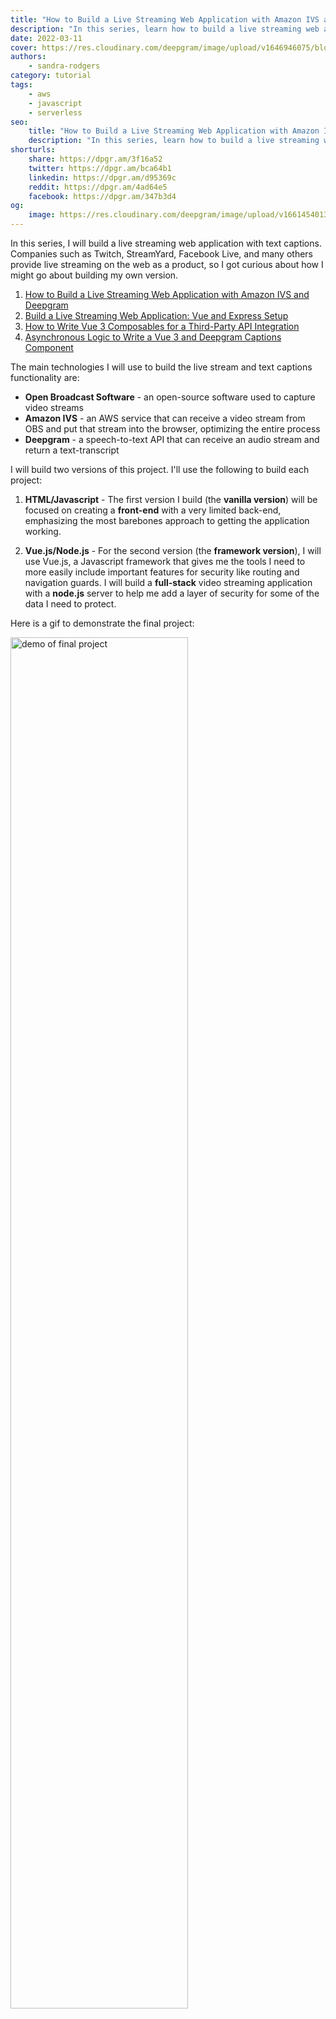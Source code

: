 ```yaml
---
title: "How to Build a Live Streaming Web Application with Amazon IVS and Deepgram"
description: "In this series, learn how to build a live streaming web application using Deepgram's speech-to-text API and Amazon Interactive Video Service."
date: 2022-03-11
cover: https://res.cloudinary.com/deepgram/image/upload/v1646946075/blog/2022/03/build-a-livestream-web-application-with-amazon-ivs-and-deepgram/Building-Livestreaming-w-AmazonIVS.jpg
authors:
    - sandra-rodgers
category: tutorial
tags:
    - aws
    - javascript
    - serverless
seo:
    title: "How to Build a Live Streaming Web Application with Amazon IVS and Deepgram"
    description: "In this series, learn how to build a live streaming web application using Deepgram's speech-to-text API and Amazon Interactive Video Service."
shorturls:
    share: https://dpgr.am/3f16a52
    twitter: https://dpgr.am/bca64b1
    linkedin: https://dpgr.am/d95369c
    reddit: https://dpgr.am/4ad64e5
    facebook: https://dpgr.am/347b3d4
og:
    image: https://res.cloudinary.com/deepgram/image/upload/v1661454013/blog/build-a-livestream-web-application-with-amazon-ivs-and-deepgram/ograph.png
---
```


In this series, I will build a live streaming web application with text captions. Companies such as Twitch, StreamYard, Facebook Live, and many others provide live streaming on the web as a product, so I got curious about how I might go about building my own version.

<Panel type="info" title="Build a Live Streaming Web Application with Amazon IVS and Deepgram (SERIES)">
<ol>
<li><a href="https://developers.deepgram.com/blog/2022/03/build-a-livestream-web-application-with-amazon-ivs-and-deepgram/">How to Build a Live Streaming Web Application with Amazon IVS and Deepgram</a></li>
<li><a href="https://developers.deepgram.com/blog/2022/03/build-a-livestream-web-application-vue-and-express-setup/"> Build a Live Streaming Web Application: Vue and Express Setup</a></li>
<li><a href="https://developers.deepgram.com/blog/2022/03/how-to-write-vue-3-composables-for-a-third-party-API-integration/"> How to Write Vue 3 Composables for a Third-Party API Integration</a></li>

<li><a href="https://developers.deepgram.com/blog/2022/03/asynchronous-logic-to-write-a-vue-3-and-deepgram-captions-component/"> Asynchronous Logic to Write a Vue 3 and Deepgram Captions Component</a></li>
</ol>
</Panel>

The main technologies I will use to build the live stream and text captions functionality are:

*   **Open Broadcast Software** - an open-source software used to capture video streams
*   **Amazon IVS** - an AWS service that can receive a video stream from OBS and put that stream into the browser, optimizing the entire process
*   **Deepgram** - a speech-to-text API that can receive an audio stream and return a text-transcript

I will build two versions of this project. I'll use the following to build each project:

1.  **HTML/Javascript** - The first version I build (the **vanilla version**) will be focused on creating a **front-end** with a very limited back-end, emphasizing the most barebones approach to getting the application working.

2.  **Vue.js/Node.js** - For the second version (the **framework version**), I will use Vue.js, a Javascript framework that gives me the tools I need to more easily include important features for security like routing and navigation guards. I will build a **full-stack** video streaming application with a **node.js** server to help me add a layer of security for some of the data I need to protect.

Here is a gif to demonstrate the final project:

<img src="https://res.cloudinary.com/deepgram/image/upload/v1646946089/blog/2022/03/build-a-livestream-web-application-with-amazon-ivs-and-deepgram/VideoExample.gif" alt="demo of final project" style="width: 75%; margin:auto;">

## Project One: Vanilla Video Stream Player

Now I'll start by building the first version of the project. I'll build a 'vanilla' video streaming player in the sense that I will only use HTML and Javascript on the front-end, and the only back-end will be the work I do to get Amazon IVS set up to receive the OBS stream.

I want to keep it as simple as possible, focusing on how to build a **video streaming player in the browser that includes text captions**. This means I will not take into account real-world requirements such as hiding API keys or creating an entry page to restrict access to the video stream. Later, in the Vue.js version I build, I'll add those pieces, but to start, I just want to get the video player working - I want it to play my live stream and display text captions for what I'm saying as I stream to viewers.

Here is a diagram to demonstrate the core technology for the **video streaming part** of the project:

<img src="https://res.cloudinary.com/deepgram/image/upload/v1646946508/blog/2022/03/build-a-livestream-web-application-with-amazon-ivs-and-deepgram/VideoStream.png" alt="Video stream diagram" style="width: 75%; margin:auto;">

The diagram presents this flow: the webcam takes in the video stream --> OBS captures that video stream so it can be sent along to Amazon IVS --> Amazon IVS provides a service to take in the stream, optimize it, and send it in a format to the browser so that it can be used in an HTML video player --> the HTML video element plays the optimized video stream.

Here is a diagram to demonstrate the core technology for the **text captions part** of the project:

<img src="https://res.cloudinary.com/deepgram/image/upload/v1646946508/blog/2022/03/build-a-livestream-web-application-with-amazon-ivs-and-deepgram/AudioTranscription.png" alt="Audio transcription diagram" style="width: 75%; margin:auto;">

The general flow for the text captions technology will be something like this:

The browser Media Streams API gets permission to use the browser microphone --> the microphone takes in an audio stream of the audio that plays from the live stream --> The Deepgram API opens a web socket channel in the browser to send the audio stream to Deepgram --> the browser receives the JSON object in return that contains the text-transcript --> Javascript puts the text onto the page as captions as the video is playing.

Now that I have a high-level picture of how this project will be built, I am ready to build the barebones front-end video stream application. (In the next post in this series, I will build the Vue.js/Node.js full-stack application with added functionality.)

## Setting up Open Broadcast Software

The first thing I need is software to capture my video stream on my computer. I'll use the [Open Broadcast Software](https://obsproject.com/).

### What is OBS?

For anyone serious about streaming, OBS is a powerful tool. It is a free open source software that gives many configuration options for capturing and editing a stream. I can edit every aspect of my stream and create scenes made up of multiple sources such as images, text, etc. I can mix audio, switch between scenes with transitions, adjust the layouts, and so much more.

The stream I capture in OBS can be connected to a streaming platform such as Twitch, YouTube, or others, and it will deliver my stream to that platform; however, for this project, my goal is to stream to a web application that I make myself.

OBS takes some effort to learn, but I only need to familiarize myself with a few parts of it if I'm going to set it up to capture a stream and connect to Amazon IVS (Amazon IVS is not a streaming platform - it is more like an SDK that helps make the stream easier to handle when I build my front-end).

### Set up Live Streaming with OBS

To set up OBS for my project, I will:

1.  Go to [obsproject.com](https://obsproject.com/) and choose the operating system I use. I'll download the software.

2.  Run the OBS software. In the **Sources** panel, I'll click the **plus** sign to add a new source. I'll select **Video Capture Device**, and in the window that pops up, I'll select the camera I want to use to capture my stream (my computer camera or webcam).

<img src="https://res.cloudinary.com/deepgram/image/upload/v1646946718/blog/2022/03/build-a-livestream-web-application-with-amazon-ivs-and-deepgram/VideoCaptureDevice.png" alt="Select Video Capture Device to add source from computer camera" style="width: 80%; margin:auto;">

3.  Make sure the source is selected in the sources panel (I may have other sources that I have set up), then I'll click on **Settings** in the far-right **Controls** panel.

4.  Select **Stream** in the left column of the window that opens up. The **Service** will remain **Custom**, but I notice that I could select a streaming platform such as Twitch or YouTube if I weren't planning to build my own streaming application.

5.  There is nothing more to do until I create the Amazon IVS channel. But I know that later I will take the **Server** and the **Stream Key** information from Amazon IVS for the specific channel I create in the AWS console.

![Stream settings](https://res.cloudinary.com/deepgram/image/upload/v1646946718/blog/2022/03/build-a-livestream-web-application-with-amazon-ivs-and-deepgram/StreamSettings.png)

## Setting up Amazon IVS

In this step, I will create an Amazon IVS channel, which is where my video stream from OBS will feed into once I connect them.

### What is Amazon IVS?

The 'IVS' in Amazon IVS stands for Interactive Video Service. The website for [Amazon IVS](https://aws.amazon.com/ivs/) describes it as a "managed live streaming solution" that I can use to send "live streams to Amazon IVS using streaming software" and "make low-latency live video available to any viewer around the world." In addition, I "can easily customize and enhance the audience experience through the Amazon IVS player SDK."

So what does this mean?

The fact is, building a video player browser can be very complicated. Amazon IVS takes away much of the challenge, allowing me to focus on the design of my front-end rather than the nitty-gritty of the video player. If I did it all without Amazon IVS, I could use the HTML native [video tag](https://developer.mozilla.org/en-US/docs/Web/HTML/Element/video#usage_notes), but then there would be much to do to optimize the video stream that comes through (there's an interesting article about this [here](https://medium.com/canal-tech/how-video-streaming-works-on-the-web-an-introduction-7919739f7e1)). A developer could dedicate their entire career to getting good at building stuff that manages audio and video streams in the browser.

Amazon IVS will optimize the stream to make it work for viewers watching it in my web application anywhere in the world. It also provides an SDK for the video player, which I can bring into the browser by adding a script. That script will take control of the video element in my HTML and add all the magic that Amazon IVS does under the hood. The Amazon IVS video player is built for the purpose of streaming live video, so I don't have to build my own complicated video player.

One important thing to consider is cost. AWS is not free, and while it is very cost-effective for a bigger streaming platform like Twitch (the Twitch streaming technology is powered by Amazon IVS), an individual developer like myself building a small project for fun might not find it to be the best option.

The good news is a new user of Amazon IVS can enjoy the free tier, which gives the following:

*   Five hours of live video input for a basic channel per month
*   100 hours of SD live video output per month

This is enough to build this project and not be charged, as long as I am careful about turning off my stream in OBS when I'm not using it. (Yes, I did forget to do this one time and clocked several hours in Amazon IVS.) Be sure to read through the [pricing details](https://aws.amazon.com/ivs/pricing/) and be vigilant about turning off the stream when you don't need it to be on.

### Set up Amazon IVS

Now I'll set up a channel in Amazon IVS. The channel will take my video stream from the OBS software on my computer and make that stream available in a video player that I will bring into the browser with the Amazon IVS SDK (so many acronyms!).

In order to do this, I'll need to [create an AWS account](https://portal.aws.amazon.com/billing/signup). This will require billing information.

In addition, I'll need to set up AWS Identity and Access Management (IAM), which adds a 'policy' to my account that allows me to create an AWS IVS channel. This is standard for doing anything in AWS - the first step is to configure IAM so that users of the AWS console have specific permissions. I am the only user of my console, so I'm not worried about restricting any permissions in my account.

[This guide](https://docs.aws.amazon.com/ivs/latest/userguide/getting-started-iam-permissions.html) walks through how to set up the IAM permissions so that a user can create an AWS IVS channel.

Now I can navigate to IVS to create a channel. In the top search bar, I can type 'IVS' to find Amazon Interactive Video Service.

![AWS search bar](https://res.cloudinary.com/deepgram/image/upload/v1646946745/blog/2022/03/build-a-livestream-web-application-with-amazon-ivs-and-deepgram/SearchBar.png)

This takes me to the Amazon IVS console. I will click the **Create channel** button to create my channel.

![Click button to create IVS channel](https://res.cloudinary.com/deepgram/image/upload/v1646946808/blog/2022/03/build-a-livestream-web-application-with-amazon-ivs-and-deepgram/CreateChannel.png)

I can name my stream and stick with the **Default** configuration. Then I'll scroll down and click **Create channel**.

![Set up IVS with default configuration](https://res.cloudinary.com/deepgram/image/upload/v1646946808/blog/2022/03/build-a-livestream-web-application-with-amazon-ivs-and-deepgram/IVSSetup.png)

This will create the channel and then put me on that channel's page in the console. This is where I can configure the channel and get the information I need to connect my video stream in OBS to this channel. I need to find this section of the page:

![Info about channel for OBS and video player](https://res.cloudinary.com/deepgram/image/upload/v1646946838/blog/2022/03/build-a-livestream-web-application-with-amazon-ivs-and-deepgram/ChannelInfo.png)

There are three pieces of information I am going to need for my project. Two are to connect OBS to Amazon IVS, and one is to bring the stream from Amazon IVS (with all its optimizations) into the browser video player:

*   **Ingest server** - put this in OBS settings for my stream
*   **Stream key** - put this in OBS settings for my stream
*   **Playback URL** - use this as the src for my script that I put in the video player

I have already set up OBS, so I can just go back to the settings for my stream and add the **Ingest server** and **Stream key**. The **Playback URL** will be used later.

![Stream settings](https://res.cloudinary.com/deepgram/image/upload/v1646946718/blog/2022/03/build-a-livestream-web-application-with-amazon-ivs-and-deepgram/StreamSettings.png)

Now, if I go back to the OBS controls and click on **Start Streaming**, my stream should be fed to Amazon IVS, and I am able to see it in the Amazon IVS channel page where it says **Live stream**:

![Live stream in channel page](https://res.cloudinary.com/deepgram/image/upload/v1646946953/blog/2022/03/build-a-livestream-web-application-with-amazon-ivs-and-deepgram/LiveStream.png)

### Connect Front-end Video Player to Amazon IVS

The back-end is done (AWS takes care of most of the work). Now I can build the front-end, which I will do using vanilla Javascript and HTML.

In the `<head>` tag of my HTML document, I will include the script for the Amazon IVS player. Amazon IVS explains how to do this setup [here](https://docs.aws.amazon.com/ivs/latest/userguide/player-web.html), for those who want to go straight to the source.

```html
<head>
  <meta charset="UTF-8" />
  <title>Video Stream Demo</title>
  <script src="https://player.live-video.net/1.6.1/amazon-ivs-player.min.js"></script>
</head>
```

This will load the IVS Player, and I will have access to the `IVSPlayer` variable in the global context. I can type that variable into the console to take a look at the module that has been loaded. There are quite a few properties that could be of use to me, depending on my project's needs.

<img src="https://res.cloudinary.com/deepgram/image/upload/v1646946972/blog/2022/03/build-a-livestream-web-application-with-amazon-ivs-and-deepgram/ConsoleIVSPlayer.png" alt="IVSPlayer in console" style="width: 50%; margin:auto;">

In the `<body>` tag, I will include a `<video>` player that has an `id` of `video-player` (this id can be renamed, as long as the javascript I write to find this element looks for that specific id).

```html
<body>
  <video
    width="520"
    height="440"
    id="video-player"
    controls
    playsinline
  ></video>
</body>
```

In the browser, I see the video player, but there is no stream coming through. That is because I have only brought in the Amazon IVS player; I have not yet connected the player to my stream channel.

I will use javascript to put my stream channel into the player.

```js
<script>
if (IVSPlayer.isPlayerSupported) {
  const player = IVSPlayer.create();
  player.attachHTMLVideoElement(document.getElementById("video-player"));
  player.load("PLAYBACK_URL");
  player.play();
}
</script>
```

Where it says `PLAYBACK_URL` in the code example, I need to put the string for my playback URL, which I can find in the Amazon IVS console for my channel.

![Playback URL](https://res.cloudinary.com/deepgram/image/upload/v1646946995/blog/2022/03/build-a-livestream-web-application-with-amazon-ivs-and-deepgram/PlaybackConfiguration.png)

Then I can turn on my stream in OBS, and I should see my stream in the browser!

<img src="https://res.cloudinary.com/deepgram/image/upload/v1646947012/blog/2022/03/build-a-livestream-web-application-with-amazon-ivs-and-deepgram/StartStream.png" alt="OBS Start stream" style="width: 50%; margin:auto;">

### Use Deepgram to Create Text Captions

The second part of this project, after getting the live stream video player working, is creating text captions. The captions will display what is being said in the live stream as I am streaming.

I will need to do two things: use my computer's microphone to listen to the audio that is being outputted from the live stream, and then send that audio stream to Deepgram to turn it into a text transcription.

### What is the Media Streams API?

The browser contains several APIs for working with audio and video. I need to use one that lets me **gain access to the user's microphone**. If I can gain that access, I can record the audio from the live stream and send it on to Deepgram to get the text transcript.

The **Media Streams API** contains many interfaces and methods for working with **audio and video data**. There is already a really great guide for how it works [here](https://sweet-pie-c52a63-blog.netlify.app/getting-started-with-mediastream-api/), so I won't go over all the details. I just need to understand that the Media Streams API has so much that I can use when I'm working with audio or video data in the browser. In fact, I'm pretty sure the Amazon IVS SDK uses it under the hood as part of their video player.

### Get Audio with Media Streams API

I will use the `getUserMedia` method from this API. To get access to the user's microphone, I can write this javascript:

```js
<script>
//Get access to user's microphone
navigator.mediaDevices.getUserMedia({ audio: true }).then((res) => {
  mediaRecorder = new MediaRecorder(res, {
    audio: true,
  });
});
</script>
```

This will cause the browser to ask for permission to use the microphone.

<img src="https://res.cloudinary.com/deepgram/image/upload/v1646947043/blog/2022/03/build-a-livestream-web-application-with-amazon-ivs-and-deepgram/GetMicrophone.png" alt="Request permission to use microphone" style="width: 50%; margin:auto;">

If the user gives permission, then I'll have access to the live stream audio to send to Deepgram.

## Create Text Captions with Deepgram API

In the next step, I will use the Deepgram API to take the audio data and turn it into text.

### What is Deepgram?

Deepgram is an ASR technology (ASR stands for Automatic Speech Recognition). It uses pretty advanced AI and deep learning technology to take speech from audio files or streams and turn it into text. There are probably a million ways to use this technology in a project. It's a fun API to get comfortable with for this reason.

If I'm going to use Deepgram in my project, I need to create an account [here](https://console.deepgram.com/signup?jump=keys). This will give me an API key and $150 in free credit, so I won't need to enter billing information just to get started (unlike AWS).

Now I can connect to the Deepgram socket with my API key.

### Connect to Deepgram to Get Transcription

I want to get the transcription and display it under the video player, so I will create an HTML element for that transcript. I'll give it the **id** of `captions`.

```html
<p id="captions"></p>
```

I'm going to follow the tutorial my colleague Kevin Lewis wrote about [getting live speech transcriptions in the browser](https://sweet-pie-c52a63-blog.netlify.app/live-transcription-mic-browser/). He explains that I need to connect to Deepgram with a WebSocket. I have to make sure I have access to the microphone before I open the WebSocket, so I will put the logic to connect to Deepgram inside the `.then()` that is attached to the `getUserMedia` function call.

```js
navigator.mediaDevices.getUserMedia({ audio: true }).then((stream) => {
  ...
  const socket = new WebSocket("wss://api.deepgram.com/v1/listen", [
    "token",
    "YOUR_KEY_HERE",
  ]);
});

```

I will put my API key where it says "YOUR\_KEY\_HERE".

Once the socket is open, I can add an event listener that listens for when there is audio data that has come through the microphone. When that happens, I can take that audio data and send it through the Deepgram socket to Deepgram.

```js
socket.onopen = () => {
  mediaRecorder.addEventListener('dataavailable', async (event) => {
    if (event.data.size > 0 && socket.readyState == 1) {
      socket.send(event.data)
    }
  })
  mediaRecorder.start(1000)
}
```

Deepgram will send the transcribed audio back to me as text. It will come in the form of a JSON object, so I need to drill down to the `transcript` property using dot notation. I will use `document.querySelector(#captions)` to put the transcript onto the screen under the video element.

```js
socket.onmessage = (message) => {
  const received = JSON.parse(message.data)
  const transcript = received.channel.alternatives[0].transcript
  if (transcript && received.is_final) {
    document.querySelector('#captions').textContent += transcript + ' '
  }
}
```

Here is all the Javascript code for building the text captions feature:

```js
    <script>
    // Get access to user's microphone
    navigator.mediaDevices.getUserMedia({ audio: true }).then((stream) => {
      const mediaRecorder = new MediaRecorder(stream);

      // Open connection to Deepgram
      const socket = new WebSocket("wss://api.deepgram.com/v1/listen", [
        "token",
        "YOUR_KEY_HERE",
      ]);

      // Listen for audio data coming from microphone and send it to Deepgram
      socket.onopen = () => {
        mediaRecorder.addEventListener("dataavailable", async (event) => {
          if (event.data.size > 0 && socket.readyState == 1) {
            socket.send(event.data);
          }
        });
        mediaRecorder.start(1000);
      };

      // Put the transcript onto the screen in the #captions element
      socket.onmessage = (message) => {
        const received = JSON.parse(message.data);
        const transcript = received.channel.alternatives[0].transcript;
        if (transcript && received.is_final) {
          document.querySelector("#captions").textContent += transcript + " ";
        }
      };

      socket.onclose = () => {
        console.log({ event: "onclose" });
      };

      socket.onerror = (error) => {
        console.log({ event: "onerror", error });
      };
    });
    </script>
```

And here is the HTML:

```html
<html lang="en">
  <head>
    <meta charset="UTF-8" />
    <title>Video Stream Demo</title>
    <!-- Amazon IVS SDK video player -->
    <script src="https://player.live-video.net/1.6.1/amazon-ivs-player.min.js"></script>
  </head>
  <body>
    <video
      width="520"
      height="440"
      id="video-player"
      controls
      playsinline
    ></video>
    <p id="captions"></p>
    <!-- scripts -->
  </body>
</html>
```

Now I can start my live stream, and the text captions will be displayed under the video player!

## Conclusion

In this tutorial, I built a 'vanilla' live stream player with text captions. I demonstrated how to use the technologies Amazon IVS and Deepgram using fundamentals of web development - HTML and Javascript. You can find the repo for this vanilla Javascript project [here](https://github.com/deepgram-devs/deepgram-livestream-javascript).

But most front-end developers rely on frameworks to build projects like these. And there are other considerations I need to make in regards to keeping my Deepgram API key secure and limiting who has access to this website.

In the next part of the series, **I will improve this project by building it using Vue.js (specifically Vue 3) for the front-end, and node.js for the back-end**. I will include some of the real-world practices for building a full-stack application. I'll need a server file so I can incorporate more security, which I'll build with node.js, and I'll build an entry page with VueRouter navigation guards so that users must enter a code to see my live stream.

Vue.js is my favorite Javascript framework, and I have written a series on [Diving Into Vue 3](https://sweet-pie-c52a63-blog.netlify.app/diving-into-vue-3-setup-function/), which is worth checking out if you want to come along with me for the rest of this series to build a full-stack live stream application in Vue.js.

Please follow me on [Twitter](https://twitter.com/sandra_rodgers_) if you find my tutorials useful!

        